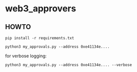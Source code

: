 # web3_approvers

## HOWTO
``` 
pip install -r requirements.txt

python3 my_approvals.py --address 0xe41134e.... 
```

for verbose logging:

```
python3 my_approvals.py --address 0xe41134e.... --verbose
```


